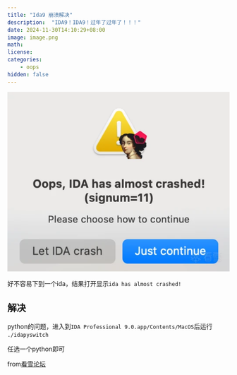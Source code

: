 ```yaml
---
title: "Ida9 崩溃解决"
description:  "IDA9！IDA9！过年了过年了！！！"
date: 2024-11-30T14:10:29+08:00
image: image.png
math: 
license: 
categories:
    - oops
hidden: false
---
```

![crash](image.png)

好不容易下到一个ida，结果打开显示`ida has almost crashed!`

## 解决

python的问题，进入到`IDA Professional 9.0.app/Contents/MacOS`后运行 `./idapyswitch`

任选一个python即可

from[看雪论坛](https://bbs.kanxue.com/thread-282872.htm#:~:text=%E5%90%AF%E5%8A%A8%E5%B4%A9%E6%BA%83%E4%BD%BF%E7%94%A8%E4%BB%A5%E4%B8%8B%E5%91%BD%E4%BB%A4%E5%88%87%E6%8D%A2python%E7%89%88%E6%9C%AC%0A/Applications/IDA%5C%C2%A0Professional%5C%C2%A09.0.app/Contents/MacOS/idapyswitch%0A%0A%0Ahttps%3A//macked.app/ida%2Dprofessional%2D9%2Dfor%2Dmac%2Dcrack.html)